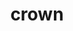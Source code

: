 ---
layout: smileys&emotion
title: crown
emoji: crown
permalink: 👑.html
image: assets/img/3moji/crown.png
---